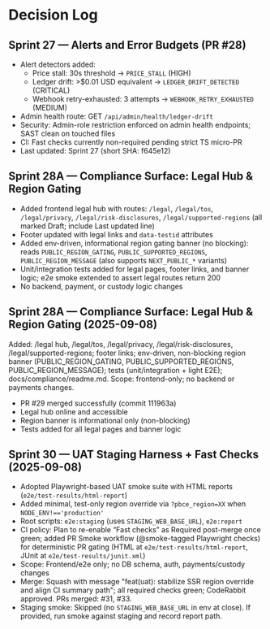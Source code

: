 # Decision Log

## Sprint 27 — Alerts and Error Budgets (PR #28)

- Alert detectors added:
  - Price stall: 30s threshold → `PRICE_STALL` (HIGH)
  - Ledger drift: >$0.01 USD equivalent → `LEDGER_DRIFT_DETECTED` (CRITICAL)
  - Webhook retry-exhausted: 3 attempts → `WEBHOOK_RETRY_EXHAUSTED` (MEDIUM)
- Admin health route: GET `/api/admin/health/ledger-drift`
- Security: Admin-role restriction enforced on admin health endpoints; SAST clean on touched files
- CI: Fast checks currently non-required pending strict TS micro-PR
- Last updated: Sprint 27 (short SHA: f645e12)

## Sprint 28A — Compliance Surface: Legal Hub & Region Gating

- Added frontend legal hub with routes: `/legal`, `/legal/tos`, `/legal/privacy`, `/legal/risk-disclosures`, `/legal/supported-regions` (all marked Draft; include Last updated line)
- Footer updated with legal links and `data-testid` attributes
- Added env-driven, informational region gating banner (no blocking): reads `PUBLIC_REGION_GATING`, `PUBLIC_SUPPORTED_REGIONS`, `PUBLIC_REGION_MESSAGE` (also supports `NEXT_PUBLIC_*` variants)
- Unit/integration tests added for legal pages, footer links, and banner logic; e2e smoke extended to assert legal routes return 200
- No backend, payment, or custody logic changes

## Sprint 28A — Compliance Surface: Legal Hub & Region Gating (2025-09-08)

Added: /legal hub, /legal/tos, /legal/privacy, /legal/risk-disclosures, /legal/supported-regions; footer links; env-driven, non-blocking region banner (PUBLIC_REGION_GATING, PUBLIC_SUPPORTED_REGIONS, PUBLIC_REGION_MESSAGE); tests (unit/integration + light E2E); docs/compliance/readme.md. Scope: frontend-only; no backend or payments changes.

- PR #29 merged successfully (commit 111963a)
- Legal hub online and accessible
- Region banner is informational only (non-blocking)
- Tests added for all legal pages and banner logic

## Sprint 30 — UAT Staging Harness + Fast Checks (2025-09-08)

- Adopted Playwright-based UAT smoke suite with HTML reports (`e2e/test-results/html-report`)
- Added minimal, test-only region override via `?pbce_region=XX` when `NODE_ENV!=='production'`
- Root scripts: `e2e:staging` (uses `STAGING_WEB_BASE_URL`), `e2e:report`
- CI policy: Plan to re-enable “Fast checks” as Required post-merge once green; added PR Smoke workflow (@smoke-tagged Playwright checks) for deterministic PR gating (HTML at `e2e/test-results/html-report`, JUnit at `e2e/test-results/junit.xml`)
- Scope: Frontend/e2e only; no DB schema, auth, payments/custody changes
- Merge: Squash with message "feat(uat): stabilize SSR region override and align CI summary path"; all required checks green; CodeRabbit approved. PRs merged: #31, #33.
- Staging smoke: Skipped (no `STAGING_WEB_BASE_URL` in env at close). If provided, run smoke against staging and record report path.
